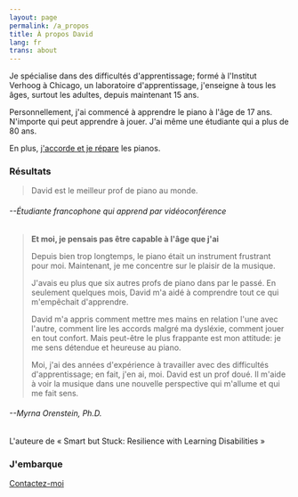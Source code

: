 ```yaml
---
layout: page
permalink: /a_propos
title: À propos David
lang: fr
trans: about
---
```

Je spécialise dans des difficultés d'apprentissage; formé à l'Institut Verhoog à Chicago, un laboratoire d'apprentissage, j'enseigne à tous les âges, surtout les adultes, depuis maintenant 15 ans. 

Personnellement, j'ai commencé à apprendre le piano à l'âge de 17 ans. N'importe qui peut apprendre à jouer. J'ai même une étudiante qui a plus de 80 ans.

En plus, [j'accorde et je répare](https://accord.summerhays.net) les pianos.

### __Résultats__

  > David est le meilleur prof de piano au monde.

###### --Étudiante francophone qui apprend par vidéoconférence

  > **Et moi, je pensais pas être capable à l'âge que j'ai**
  >
  > Depuis bien trop longtemps, le piano était un instrument frustrant pour moi. Maintenant, je me concentre sur le plaisir de la musique.
  >
  > J'avais eu plus que six autres profs de piano dans par le passé. En seulement quelques mois, David m'a aidé à comprendre tout ce qui m'empêchait d'apprendre.
  >
  > David m'a appris comment mettre mes mains en relation l'une avec l'autre, comment lire les accords malgré ma dysléxie, comment jouer en tout confort. Mais peut-être le plus frappante est mon attitude: je me sens détendue et heureuse au piano.
  >
  > Moi, j'ai des années d'expérience à travailler avec des difficultés d'apprentissage; en fait, j'en ai, moi. David est un prof doué. Il m'aide à voir la musique dans une nouvelle perspective qui m'allume et qui me fait sens.

###### --Myrna Orenstein, Ph.D.
L'auteure de « Smart but Stuck: Resilience with Learning Disabilities »

### J'embarque

[Contactez-moi](/contact-fr)
